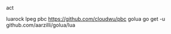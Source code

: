 act

luarock
lpeg
pbc             https://github.com/cloudwu/pbc
golua           go get -u github.com/aarzilli/golua/lua
